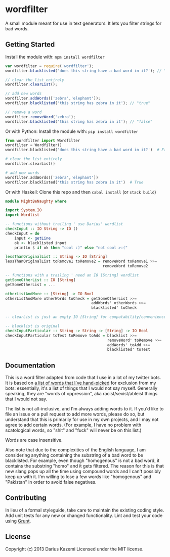 # wordfilter

A small module meant for use in text generators. It lets you filter strings for bad words.

## Getting Started
Install the module with: `npm install wordfilter`

```javascript
var wordfilter = require('wordfilter');
wordfilter.blacklisted('does this string have a bad word in it?'); // "false"

// clear the list entirely
wordfilter.clearList();

// add new words
wordfilter.addWords(['zebra','elephant']);
wordfilter.blacklisted('this string has zebra in it'); // "true"

// remove a word
wordfilter.removeWord('zebra');
wordfilter.blacklisted('this string has zebra in it'); // "false"
```

Or with Python:
Install the module with: `pip install wordfilter`

```python
from wordfilter import Wordfilter
wordfilter = Wordfilter()
wordfilter.blacklisted('does this string have a bad word in it?')  # False

# clear the list entirely
wordfilter.clearList()

# add new words
wordfilter.addWords(['zebra','elephant'])
wordfilter.blacklisted('this string has zebra in it')  # True
```

Or with Haskell:
Clone this repo and then `cabal install` (or `stack build`)

```haskell
module MightBeNaughty where

import System.IO
import Wordlist

-- functions without trailing ' use Darius' wordlist
checkInput :: IO String -> IO ()
checkInput = do
    input <- getLine
    ok <- blacklisted input
    printLn $ if ok then "cool :)" else "not cool >:("

lessThanOriginalList :: String -> IO [String]
lessThanOriginalList toRemove1 toRemove2 = removeWord toRemove1 >>=
                                           removeWord toRemove2

-- functions with a trailing ' need an IO [String] wordlist
getSomeOtherList :: IO [String]
getSomeOtherList = ...

otherListAndMore :: [String] -> IO Bool
otherListAndMore otherWords toCheck = getSomeOtherList >>=
                                      addWords' otherWords >>=
                                      blacklisted' toCheck

-- clearList is just an empty IO [String] for compatability/convenience(?)

-- blacklist is original
checkInputParticular :: String -> String -> [String] -> IO Bool
checkInputParticular toTest toRemove toAdd = blacklist >>=
                                             removeWord' toRemove >>=
                                             addWords' toAdd >>=
                                             blacklisted' toTest
```


## Documentation
This is a word filter adapted from code that I use in a lot of my twitter bots. It is based on [a list of words that I've hand-picked](https://github.com/dariusk/wordfilter/blob/master/lib/badwords.json) for exclusion from my bots: essentially, it's a list of things that I would not say myself. Generally speaking, they are "words of oppression", aka racist/sexist/ableist things that I would not say.

The list is not all-inclusive, and I'm always adding words to it. If you'd like to file an issue or a pull request to add more words, please do so, but understand that this is primarily for use in my own projects, and I may not agree to add certain words. (For example, I have no problem with scatological words, so "shit" and "fuck" will never be on this list.)

Words are case insensitive.

Also note that due to the complexities of the English language, I am considering anything containing the substring of a bad word to be blacklisted. For example, even though "homogenous" is not a bad word, it contains the substring "homo" and it gets filtered. The reason for this is that new slang pops up all the time using compound words and I can't possibly keep up with it. I'm willing to lose a few words like "homogenous" and "Pakistan" in order to avoid false negatives.

## Contributing
In lieu of a formal styleguide, take care to maintain the existing coding style. Add unit tests for any new or changed functionality. Lint and test your code using [Grunt](http://gruntjs.com/).

## License
Copyright (c) 2013 Darius Kazemi
Licensed under the MIT license.
